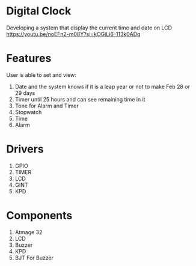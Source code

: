 # Digital Clock
Developing a system that display the current time and date on LCD
https://youtu.be/noEFn2-m08Y?si=kOGiLi6-113k0ADq

# Features
User is able to set and view:
1. Date and the system knows if it is a leap year or not to make Feb 28 or 29 days
2. Timer until 25 hours and can see remaining time in it
3. Tone for Alarm and Timer
4. Stopwatch
5. Time
6. Alarm

# Drivers
1. GPIO
2. TIMER
3. LCD
4. GINT
5. KPD

# Components
1. Atmage 32
2. LCD
3. Buzzer
4. KPD
5. BJT For Buzzer
